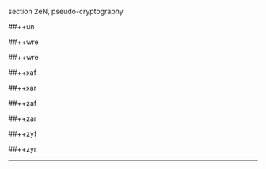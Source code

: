 section 2eN, pseudo-cryptography      

##++un   

##++wre
  
##++wre
  
##++xaf
  
##++xar

##++zaf

##++zar
  
##++zyf
  
##++zyr

---

